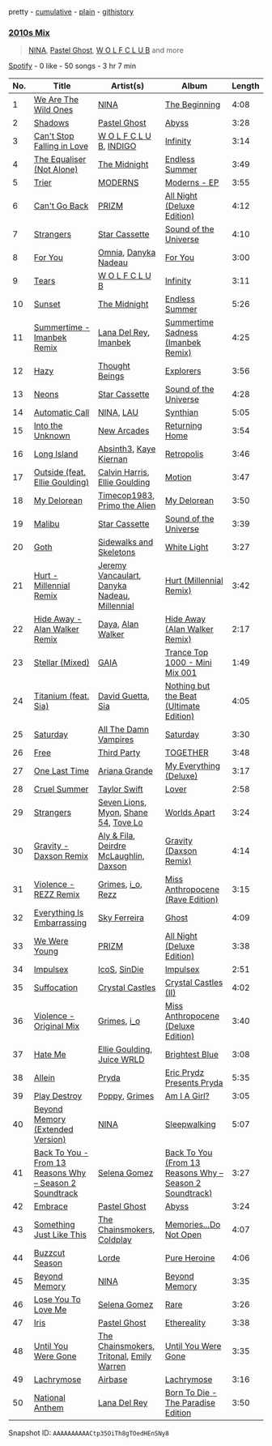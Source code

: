 pretty - [cumulative](/playlists/cumulative/37i9dQZF1EQqedj0y9Uwvu.md) - [plain](/playlists/plain/37i9dQZF1EQqedj0y9Uwvu) - [githistory](https://github.githistory.xyz/mdn522/spotify-playlist-archive/blob/main/playlists/plain/37i9dQZF1EQqedj0y9Uwvu)

### [2010s Mix](https://open.spotify.com/playlist/37i9dQZF1EQqedj0y9Uwvu)

> <a href=spotify:playlist:37i9dQZF1EIXe7fVTsVPZS>NINA</a>, <a href=spotify:playlist:37i9dQZF1EIUGvd6R6nyZN>Pastel Ghost</a>, <a href=spotify:playlist:37i9dQZF1EIVIQUkwVlB4h>W O L F C L U B</a> and more

[Spotify](https://open.spotify.com/user/spotify) - 0 like - 50 songs - 3 hr 7 min

| No. | Title | Artist(s) | Album | Length |
|---|---|---|---|---|
| 1 | [We Are The Wild Ones](https://open.spotify.com/track/47sYO4nGUgeWkM0qrUqVoA) | [NINA](https://open.spotify.com/artist/31KAV0Dg1UNmnfSmvLT2XG) | [The Beginning](https://open.spotify.com/album/6i54ZxDOGr9TpYQ6zp3ejH) | 4:08 |
| 2 | [Shadows](https://open.spotify.com/track/3vtFowc9zcQfvqsLAZ9Cx2) | [Pastel Ghost](https://open.spotify.com/artist/06O23tLg0or676h8EEzH7W) | [Abyss](https://open.spotify.com/album/2FQieUp8BxPN7OR8fE76TE) | 3:28 |
| 3 | [Can't Stop Falling in Love](https://open.spotify.com/track/7If0Y9si7R6TQWRUa96m1S) | [W O L F C L U B](https://open.spotify.com/artist/4dCDYKtFTMnKCI9PvEwMQX), [INDIGO](https://open.spotify.com/artist/4wmPTgjgiy9LORtWlKAFCb) | [Infinity](https://open.spotify.com/album/4ZZvoPh5Qk1ynqclUbl8G4) | 3:14 |
| 4 | [The Equaliser \(Not Alone\)](https://open.spotify.com/track/4tXSYvu77bFRRXmQailX3f) | [The Midnight](https://open.spotify.com/artist/2NFrAuh8RQdQoS7iYFbckw) | [Endless Summer](https://open.spotify.com/album/0ZbnBDVUkpegVOfgPFr1wr) | 3:49 |
| 5 | [Trier](https://open.spotify.com/track/73hQed5Fy3VEh5deQtk19U) | [MODERNS](https://open.spotify.com/artist/11ixZj3J67XqAo6Tzn3vcf) | [Moderns \- EP](https://open.spotify.com/album/0c4pAXL7p0iRG4qxUzcoqW) | 3:55 |
| 6 | [Can't Go Back](https://open.spotify.com/track/1Qa7UpG3l3RyYIUhgcopQW) | [PRIZM](https://open.spotify.com/artist/0elWefATNt1GKkpPX2L5bo) | [All Night \(Deluxe Edition\)](https://open.spotify.com/album/10XsGcPLT5yXbGQEpziLOR) | 4:12 |
| 7 | [Strangers](https://open.spotify.com/track/2RESgWnpANjR8jDujVzJ5T) | [Star Cassette](https://open.spotify.com/artist/6MDOIbIoMU6Mwf90DzccQy) | [Sound of the Universe](https://open.spotify.com/album/4VNqxrJRnHWEdNEZ2sSPx2) | 4:10 |
| 8 | [For You](https://open.spotify.com/track/0WzG7wEnGNOxj8Ch8dVolz) | [Omnia](https://open.spotify.com/artist/0XZkeCAlpiO5qcIlAJzZaA), [Danyka Nadeau](https://open.spotify.com/artist/1bZhxzq9mhYkPf0wdxGko9) | [For You](https://open.spotify.com/album/01CIv9gjivxb7Xa8HydEa0) | 3:00 |
| 9 | [Tears](https://open.spotify.com/track/6S6IOTQj9qHqz2y6aFh8pH) | [W O L F C L U B](https://open.spotify.com/artist/4dCDYKtFTMnKCI9PvEwMQX) | [Infinity](https://open.spotify.com/album/4ZZvoPh5Qk1ynqclUbl8G4) | 3:11 |
| 10 | [Sunset](https://open.spotify.com/track/6mB9A9YLbY4jxpKX5EYAnT) | [The Midnight](https://open.spotify.com/artist/2NFrAuh8RQdQoS7iYFbckw) | [Endless Summer](https://open.spotify.com/album/0ZbnBDVUkpegVOfgPFr1wr) | 5:26 |
| 11 | [Summertime \- Imanbek Remix](https://open.spotify.com/track/0f3cLpriwmAnZu5kRrssc5) | [Lana Del Rey](https://open.spotify.com/artist/00FQb4jTyendYWaN8pK0wa), [Imanbek](https://open.spotify.com/artist/5rGrDvrLOV2VV8SCFVGWlj) | [Summertime Sadness \(Imanbek Remix\)](https://open.spotify.com/album/5XRtJEsQ1jLvOkQZdBjPZZ) | 4:25 |
| 12 | [Hazy](https://open.spotify.com/track/5xPWETsoJNAW99SiZUSxUA) | [Thought Beings](https://open.spotify.com/artist/6eKShdnViPdAIMQsayoXAA) | [Explorers](https://open.spotify.com/album/639xWI7KLL1CJH5RWQPCbN) | 3:56 |
| 13 | [Neons](https://open.spotify.com/track/0b37q3gES2jYdXcJhsqWf9) | [Star Cassette](https://open.spotify.com/artist/6MDOIbIoMU6Mwf90DzccQy) | [Sound of the Universe](https://open.spotify.com/album/4VNqxrJRnHWEdNEZ2sSPx2) | 4:28 |
| 14 | [Automatic Call](https://open.spotify.com/track/7JinJGlnDplCzm3Cp23rWm) | [NINA](https://open.spotify.com/artist/31KAV0Dg1UNmnfSmvLT2XG), [LAU](https://open.spotify.com/artist/3i1ZPTMkrfR7cAHBY77Bz4) | [Synthian](https://open.spotify.com/album/63L4x13H3mr4mzpUMWTO4Z) | 5:05 |
| 15 | [Into the Unknown](https://open.spotify.com/track/5vOEIocRmb0CPu0S5tmNI3) | [New Arcades](https://open.spotify.com/artist/47L5KPLfDahuPp5llMO2wF) | [Returning Home](https://open.spotify.com/album/03bCoBQ99vzNJM2eRsLy3O) | 3:54 |
| 16 | [Long Island](https://open.spotify.com/track/1lMjZqCXMgLFCtyW3oYmIY) | [Absinth3](https://open.spotify.com/artist/2rP6AMwZCN1E1zl5Rpxftm), [Kaye Kiernan](https://open.spotify.com/artist/6oqTN3xSzKg4nRiYoEZD7m) | [Retropolis](https://open.spotify.com/album/6ZraDhNRpjPMOexSsLctD3) | 3:46 |
| 17 | [Outside \(feat\. Ellie Goulding\)](https://open.spotify.com/track/7MmG8p0F9N3C4AXdK6o6Eb) | [Calvin Harris](https://open.spotify.com/artist/7CajNmpbOovFoOoasH2HaY), [Ellie Goulding](https://open.spotify.com/artist/0X2BH1fck6amBIoJhDVmmJ) | [Motion](https://open.spotify.com/album/48zisMeiXniWLzOQghbPqS) | 3:47 |
| 18 | [My Delorean](https://open.spotify.com/track/0m6tkHFv0IqDBaeaGPe8nB) | [Timecop1983](https://open.spotify.com/artist/6zrgIu0skCCFS7Ke9xOj1r), [Primo the Alien](https://open.spotify.com/artist/7o6eNB8kc6HQbWbtOqrCfO) | [My Delorean](https://open.spotify.com/album/2v6zRNwsxsJnRn6YB9itWk) | 3:50 |
| 19 | [Malibu](https://open.spotify.com/track/4Vuiizpe9kXnwxS8mUG9Qq) | [Star Cassette](https://open.spotify.com/artist/6MDOIbIoMU6Mwf90DzccQy) | [Sound of the Universe](https://open.spotify.com/album/4VNqxrJRnHWEdNEZ2sSPx2) | 3:39 |
| 20 | [Goth](https://open.spotify.com/track/0uMZbmAAgOhdMrv25iPEH6) | [Sidewalks and Skeletons](https://open.spotify.com/artist/48nHO1cuTbpx4ELhChsxX1) | [White Light](https://open.spotify.com/album/0Iq6APTGuGPe875jV0rIw2) | 3:27 |
| 21 | [Hurt \- Millennial Remix](https://open.spotify.com/track/2Fdg06BjaYHBl1eb6y6RwO) | [Jeremy Vancaulart](https://open.spotify.com/artist/5ImELkd8OgfpnIKfvCSmX8), [Danyka Nadeau](https://open.spotify.com/artist/1bZhxzq9mhYkPf0wdxGko9), [Millennial](https://open.spotify.com/artist/6IeiG3dUTyqpU20rwTMinL) | [Hurt \(Millennial Remix\)](https://open.spotify.com/album/2OT7x1EOo4la2kgOtWtjp5) | 3:42 |
| 22 | [Hide Away \- Alan Walker Remix](https://open.spotify.com/track/2hTlaUQWoevROx9V9oYt7f) | [Daya](https://open.spotify.com/artist/6Dd3NScHWwnW6obMFbl1BH), [Alan Walker](https://open.spotify.com/artist/7vk5e3vY1uw9plTHJAMwjN) | [Hide Away \(Alan Walker Remix\)](https://open.spotify.com/album/2nJlv1pIys7dtM2vhiUL2N) | 2:17 |
| 23 | [Stellar \(Mixed\)](https://open.spotify.com/track/32qsBWH7rum5R0njrjXC9M) | [GAIA](https://open.spotify.com/artist/3Jkc5q9qBSNOTf3IvAyJW9) | [Trance Top 1000 \- Mini Mix 001](https://open.spotify.com/album/0qxAYai8AmxELZTgHkzcUC) | 1:49 |
| 24 | [Titanium \(feat\. Sia\)](https://open.spotify.com/track/0TDLuuLlV54CkRRUOahJb4) | [David Guetta](https://open.spotify.com/artist/1Cs0zKBU1kc0i8ypK3B9ai), [Sia](https://open.spotify.com/artist/5WUlDfRSoLAfcVSX1WnrxN) | [Nothing but the Beat \(Ultimate Edition\)](https://open.spotify.com/album/4bTjdxhRRUiWfwj200f9Kl) | 4:05 |
| 25 | [Saturday](https://open.spotify.com/track/145mgZm5S8B4zWbwZNqcyq) | [All The Damn Vampires](https://open.spotify.com/artist/2U0OKMms9WuTVQztib78cH) | [Saturday](https://open.spotify.com/album/5jNlr5iS7Q45vlbZK5HS9b) | 3:30 |
| 26 | [Free](https://open.spotify.com/track/1tOTq5hXlLeKbqOVn8ddMF) | [Third Party](https://open.spotify.com/artist/2J80qXI4NHKpq5RT3xUF7V) | [TOGETHER](https://open.spotify.com/album/00a5EKAAd7gfrblq8gY3WZ) | 3:48 |
| 27 | [One Last Time](https://open.spotify.com/track/7xoUc6faLbCqZO6fQEYprd) | [Ariana Grande](https://open.spotify.com/artist/66CXWjxzNUsdJxJ2JdwvnR) | [My Everything \(Deluxe\)](https://open.spotify.com/album/6EVYTRG1drKdO8OnIQBeEj) | 3:17 |
| 28 | [Cruel Summer](https://open.spotify.com/track/1BxfuPKGuaTgP7aM0Bbdwr) | [Taylor Swift](https://open.spotify.com/artist/06HL4z0CvFAxyc27GXpf02) | [Lover](https://open.spotify.com/album/1NAmidJlEaVgA3MpcPFYGq) | 2:58 |
| 29 | [Strangers](https://open.spotify.com/track/4oaOiFsrOQFqRnIU3hg3cM) | [Seven Lions](https://open.spotify.com/artist/6fcTRFpz0yH79qSKfof7lp), [Myon](https://open.spotify.com/artist/0nTbVTXLLbBA4xCtn0cFkv), [Shane 54](https://open.spotify.com/artist/2ITbqEgyp32vL3BxEFmQ1V), [Tove Lo](https://open.spotify.com/artist/4NHQUGzhtTLFvgF5SZesLK) | [Worlds Apart](https://open.spotify.com/album/3OqgnR9HEvoXVaehY2jSFq) | 3:24 |
| 30 | [Gravity \- Daxson Remix](https://open.spotify.com/track/14eyeZFcjuKJlYfTSNXxkI) | [Aly & Fila](https://open.spotify.com/artist/2hL1EouqXLtBEB6JKnPF0h), [Deirdre McLaughlin](https://open.spotify.com/artist/1SIWRebg7AKRhztDGBysIg), [Daxson](https://open.spotify.com/artist/4WwMR8h0vztJLNgiL5ZFqW) | [Gravity \(Daxson Remix\)](https://open.spotify.com/album/1d1376Y8oZKhlVA04SKgVU) | 4:14 |
| 31 | [Violence \- REZZ Remix](https://open.spotify.com/track/2khrbeiEg5R6jZwbJzR5OL) | [Grimes](https://open.spotify.com/artist/053q0ukIDRgzwTr4vNSwab), [i\_o](https://open.spotify.com/artist/0y42IQBDFigO5mmEd1bGQG), [Rezz](https://open.spotify.com/artist/4aKdmOXdUKX07HVd3sGgzw) | [Miss Anthropocene \(Rave Edition\)](https://open.spotify.com/album/2FQYkZIuXLy222CVzgPbQ0) | 3:15 |
| 32 | [Everything Is Embarrassing](https://open.spotify.com/track/70v5mCvyPRquTyU7qTIU81) | [Sky Ferreira](https://open.spotify.com/artist/7pyhre5oEEFMqcgMEvJY7q) | [Ghost](https://open.spotify.com/album/0ktookQxpwDrShMBr1U4Sf) | 4:09 |
| 33 | [We Were Young](https://open.spotify.com/track/0WkVBNfptu21IW0ubJZLLY) | [PRIZM](https://open.spotify.com/artist/0elWefATNt1GKkpPX2L5bo) | [All Night \(Deluxe Edition\)](https://open.spotify.com/album/10XsGcPLT5yXbGQEpziLOR) | 3:38 |
| 34 | [Impulsex](https://open.spotify.com/track/5D6Waiuy4xj0AxuLmS7NIw) | [IcoS](https://open.spotify.com/artist/41GQStG7yqyPqbOKvouab8), [SinDie](https://open.spotify.com/artist/4EfaL3jkOiurd0hHmCgn7Y) | [Impulsex](https://open.spotify.com/album/72A9R2MplbN0gpUzqq2ubL) | 2:51 |
| 35 | [Suffocation](https://open.spotify.com/track/12oxsGACfwMozi4nK9noGQ) | [Crystal Castles](https://open.spotify.com/artist/7K3zpFXBvPcvzhj7zlGJdO) | [Crystal Castles \(II\)](https://open.spotify.com/album/5B2ipvFV27t5lUQYcNkTpg) | 4:02 |
| 36 | [Violence \- Original Mix](https://open.spotify.com/track/3KeOFns3LGJuh1lapMm9eA) | [Grimes](https://open.spotify.com/artist/053q0ukIDRgzwTr4vNSwab), [i\_o](https://open.spotify.com/artist/0y42IQBDFigO5mmEd1bGQG) | [Miss Anthropocene \(Deluxe Edition\)](https://open.spotify.com/album/4zyqNfmTrnvUejh8M1IEh9) | 3:40 |
| 37 | [Hate Me](https://open.spotify.com/track/15og0pCEcTFWEXOFKdcJlU) | [Ellie Goulding](https://open.spotify.com/artist/0X2BH1fck6amBIoJhDVmmJ), [Juice WRLD](https://open.spotify.com/artist/4MCBfE4596Uoi2O4DtmEMz) | [Brightest Blue](https://open.spotify.com/album/44va7sFuK8IGzrj0BIX8kK) | 3:08 |
| 38 | [Allein](https://open.spotify.com/track/15PdA8p8usmrc4lWbZmm7H) | [Pryda](https://open.spotify.com/artist/37U9sPqTZMd7AKJCWgcvkt) | [Eric Prydz Presents Pryda](https://open.spotify.com/album/4NNdLCqeVIW05mdQiG2zua) | 5:35 |
| 39 | [Play Destroy](https://open.spotify.com/track/3X3FzrA32EbYvu3n3526w4) | [Poppy](https://open.spotify.com/artist/5mlbvTfWUOfDrUIK6dkNzv), [Grimes](https://open.spotify.com/artist/053q0ukIDRgzwTr4vNSwab) | [Am I A Girl?](https://open.spotify.com/album/5QCXxPUwoOtxeZQmve6w2u) | 3:05 |
| 40 | [Beyond Memory \(Extended Version\)](https://open.spotify.com/track/5Qq1dsmYSPBOPDuEMeBmln) | [NINA](https://open.spotify.com/artist/31KAV0Dg1UNmnfSmvLT2XG) | [Sleepwalking](https://open.spotify.com/album/6U2FUoIegrcJidus6hEds8) | 5:07 |
| 41 | [Back To You \- From 13 Reasons Why – Season 2 Soundtrack](https://open.spotify.com/track/4hQ6UGyWQIGJmHSo0J88JW) | [Selena Gomez](https://open.spotify.com/artist/0C8ZW7ezQVs4URX5aX7Kqx) | [Back To You \(From 13 Reasons Why – Season 2 Soundtrack\)](https://open.spotify.com/album/3N7eWDCvfWv34xWNohdHjO) | 3:27 |
| 42 | [Embrace](https://open.spotify.com/track/1wszdDUhlil6EH3SRkmTZL) | [Pastel Ghost](https://open.spotify.com/artist/06O23tLg0or676h8EEzH7W) | [Abyss](https://open.spotify.com/album/2FQieUp8BxPN7OR8fE76TE) | 3:24 |
| 43 | [Something Just Like This](https://open.spotify.com/track/6RUKPb4LETWmmr3iAEQktW) | [The Chainsmokers](https://open.spotify.com/artist/69GGBxA162lTqCwzJG5jLp), [Coldplay](https://open.spotify.com/artist/4gzpq5DPGxSnKTe4SA8HAU) | [Memories...Do Not Open](https://open.spotify.com/album/4JPguzRps3kuWDD5GS6oXr) | 4:07 |
| 44 | [Buzzcut Season](https://open.spotify.com/track/51QEyJI5M7uyd8DOh9tqQY) | [Lorde](https://open.spotify.com/artist/163tK9Wjr9P9DmM0AVK7lm) | [Pure Heroine](https://open.spotify.com/album/0rmhjUgoVa17LZuS8xWQ3v) | 4:06 |
| 45 | [Beyond Memory](https://open.spotify.com/track/7zmbtfKgZMTQ1GlqBno5T5) | [NINA](https://open.spotify.com/artist/31KAV0Dg1UNmnfSmvLT2XG) | [Beyond Memory](https://open.spotify.com/album/0KGWOAde97ZeOypR6kcLad) | 3:35 |
| 46 | [Lose You To Love Me](https://open.spotify.com/track/4l0Mvzj72xxOpRrp6h8nHi) | [Selena Gomez](https://open.spotify.com/artist/0C8ZW7ezQVs4URX5aX7Kqx) | [Rare](https://open.spotify.com/album/3YPFaTR7WMi1Hd4NVKdCJx) | 3:26 |
| 47 | [Iris](https://open.spotify.com/track/4t9vB7wIKWE5jIhjcztmmd) | [Pastel Ghost](https://open.spotify.com/artist/06O23tLg0or676h8EEzH7W) | [Ethereality](https://open.spotify.com/album/3sy3jRg8KrsGYNAuHPQnqk) | 3:38 |
| 48 | [Until You Were Gone](https://open.spotify.com/track/12MqM3S0fTvR6X4Jt1Xvn6) | [The Chainsmokers](https://open.spotify.com/artist/69GGBxA162lTqCwzJG5jLp), [Tritonal](https://open.spotify.com/artist/521qvhdobR0GzhvU6TFw76), [Emily Warren](https://open.spotify.com/artist/1oKdM70mJD8VvDOTKeS8t1) | [Until You Were Gone](https://open.spotify.com/album/57xpW4q7DYWh7pWzrJ7dK0) | 3:35 |
| 49 | [Lachrymose](https://open.spotify.com/track/3nB1sC71GCT4emczf9oouj) | [Airbase](https://open.spotify.com/artist/3R3fc4fBMzzmJoSrRgVdKe) | [Lachrymose](https://open.spotify.com/album/1ZWabzUxTBa3mnX4ceZ2of) | 3:16 |
| 50 | [National Anthem](https://open.spotify.com/track/7cNz65PfCatRXoX7QtqM2A) | [Lana Del Rey](https://open.spotify.com/artist/00FQb4jTyendYWaN8pK0wa) | [Born To Die \- The Paradise Edition](https://open.spotify.com/album/5VoeRuTrGhTbKelUfwymwu) | 3:50 |

Snapshot ID: `AAAAAAAAAACtp35OiTh8gTOedHEnSNy8`
